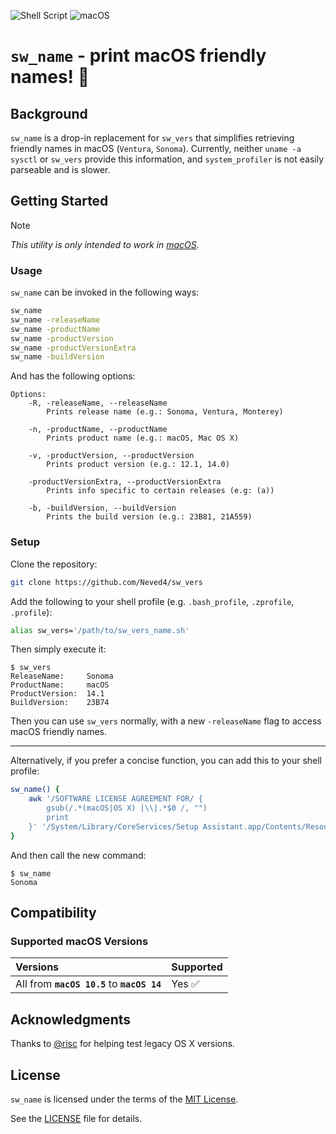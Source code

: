 ![Shell Script](https://img.shields.io/badge/Shell_Script-9DDE66?logo=gnubash&logoColor=000&style=for-the-badge)
![macOS](https://img.shields.io/badge/macOS-000000?style=for-the-badge&logo=apple&logoColor=fff)

# `sw_name` - print macOS friendly names! 🚀

## Background

`sw_name` is a drop-in replacement for `sw_vers` that simplifies retrieving
friendly names in macOS (`Ventura`, `Sonoma`). Currently, neither `uname -a`
`sysctl` or `sw_vers` provide this information, and `system_profiler` is not
easily parseable and is slower.

## Getting Started

> [!NOTE]
> _This utility is only intended to work in [macOS]._

### Usage

`sw_name` can be invoked in the following ways:
```sh
sw_name
sw_name -releaseName
sw_name -productName
sw_name -productVersion
sw_name -productVersionExtra
sw_name -buildVersion
```

And has the following options:
```
Options:
    -R, -releaseName, --releaseName
        Prints release name (e.g.: Sonoma, Ventura, Monterey)

    -n, -productName, --productName
        Prints product name (e.g.: macOS, Mac OS X)

    -v, -productVersion, --productVersion
        Prints product version (e.g.: 12.1, 14.0)

    -productVersionExtra, --productVersionExtra 
        Prints info specific to certain releases (e.g: (a))

    -b, -buildVersion, --buildVersion
        Prints the build version (e.g.: 23B81, 21A559)
```

### Setup

Clone the repository:
```sh
git clone https://github.com/Neved4/sw_vers
```

Add the following to your shell profile (e.g. `.bash_profile`, `.zprofile`,
`.profile`):
```sh
alias sw_vers='/path/to/sw_vers_name.sh'
```

Then simply execute it:
```console
$ sw_vers
ReleaseName:     Sonoma
ProductName:     macOS
ProductVersion:  14.1
BuildVersion:    23B74
```

Then you can use `sw_vers` normally, with a new `-releaseName` flag to
access macOS friendly names.

***

Alternatively, if you prefer a concise function, you can add this to your
shell profile:
```sh
sw_name() {
    awk '/SOFTWARE LICENSE AGREEMENT FOR/ {
        gsub(/.*(macOS|OS X) |\\|.*$0 /, "")
        print
    }' '/System/Library/CoreServices/Setup Assistant.app/Contents/Resources/en.lproj/OSXSoftwareLicense.rtf'
}
```

And then call the new command:
```console
$ sw_name
Sonoma
```

## Compatibility

### Supported macOS Versions

| Versions                                    | Supported |
| :------------------------------------------ | :-------- |
| All from **`macOS 10.5`** to **`macOS 14`** | Yes ✅     |

## Acknowledgments

Thanks to [@risc] for helping test legacy OS X versions.

## License

`sw_name` is licensed under the terms of the [MIT License].
   
See the [LICENSE](LICENSE) file for details.

[macOS]: https://www.apple.com/macos/
[@risc]: https://github.com/0risc
[MIT License]: https://opensource.org/license/mit/
